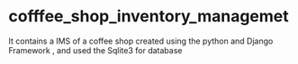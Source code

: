 # cofffee_shop_inventory_managemet
It contains a IMS of  a coffee shop created using the python and Django Framework , and used the Sqlite3 for database 

